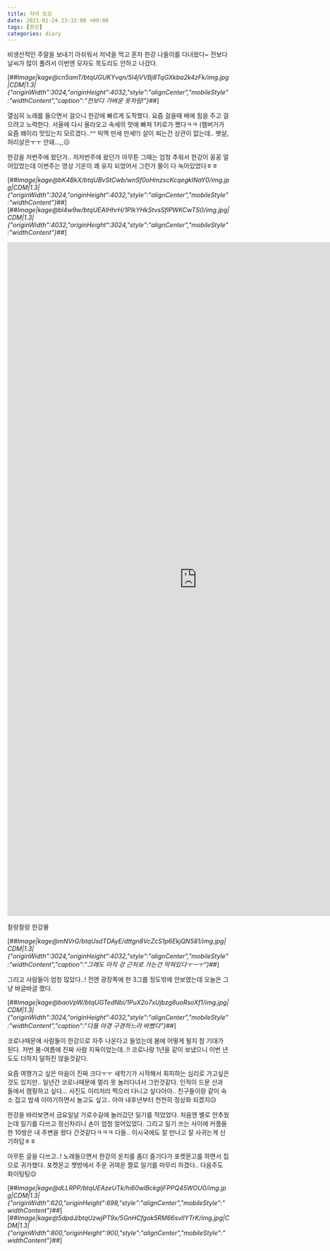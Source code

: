 ```yaml
---
title: 저녁 또강
date: 2021-01-24 23:32:00 +09:00
tags: [한강]
categories: diary
---
```


비생산적인 주말을 보내기 아쉬워서 저녁을 먹고 혼자 한강 나들이를 다녀왔다~ 전보다 날씨가 많이 풀려서 이번엔 모자도 목도리도 안하고 나갔다.  
  
  

[##_Image|kage@cn5amT/btqUGUKYvqn/5l4jVVBj8TqGXkba2k4zFk/img.jpg|CDM|1.3|{"originWidth":3024,"originHeight":4032,"style":"alignCenter","mobileStyle":"widthContent","caption":"전보다 가벼운 옷차림!"}_##]

  
열심히 노래를 들으면서 걸으니 한강에 빠르게 도착했다. 요즘 걸을때 배에 힘을 주고 걸으려고 노력한다. 서울에 다시 올라오고 속세의 맛에 빠져 1키로가 쪘다ㅋㅋ (햄버거가 요즘 왜이리 맛있는지 모르겠다..^^ 빅맥 만세 만세!!) 살이 찌는건 상관이 없는데.. 뱃살, 허리살은ㅜㅜ 안돼...,,😖  
  
한강을 저번주에 왔던가.. 저저번주에 왔던가 아무튼 그때는 엄청 추워서 한강이 꽁꽁 얼어있었는데 이번주는 영상 기온이 꽤 유지 되었어서 그런가 물이 다 녹아있었다ㅎㅎ  
  
  

[##_Image|kage@bK4BkX/btqUBvStCwb/wnSf0oHmzscKcqegkINaY0/img.jpg|CDM|1.3|{"originWidth":3024,"originHeight":4032,"style":"alignCenter","mobileStyle":"widthContent"}_##][##_Image|kage@bl4w9w/btqUEAlHhrH/1PlkYHkStvsSflPWKCwTS0/img.jpg|CDM|1.3|{"originWidth":4032,"originHeight":3024,"style":"alignCenter","mobileStyle":"widthContent"}_##]

<iframe src="https://play-tv.kakao.com/embed/player/cliplink/416072250?service=daum_tistory" width="860" height="1528.888888888889" frameborder="0" allowfullscreen="true"></iframe>

찰랑찰랑 한강물

[##_Image|kage@mNVrG/btqUsdTDAyE/dttgn8VcZcS1p6EkjQN581/img.jpg|CDM|1.3|{"originWidth":3024,"originHeight":4032,"style":"alignCenter","mobileStyle":"widthContent","caption":"그래도 아직 강 근처로 가는건 막혀있다ㅜㅡㅜ"}_##]

  
그리고 사람들이 엄청 많았다..! 전엔 광장쪽에 한 3그룹 정도밖에 안보였는데 오늘은 그냥 바글바글 했다.  
  
  

[##_Image|kage@baoVpW/btqUGTedNbi/1PuX2o7xUjbzg8uoRsoXf1/img.jpg|CDM|1.3|{"originWidth":3024,"originHeight":4032,"style":"alignCenter","mobileStyle":"widthContent","caption":"다들 야경 구경하느라 바빴다"}_##]

  
코로나때문에 사람들이 한강으로 자주 나온다고 들었는데 봄에 어떻게 될지 참 기대가 된다. 저번 봄-여름에 진짜 사람 지옥이었는데..!! 코로나랑 1년을 같이 보냈으니 이번 년도도 더하지 덜하진 않을것같다.  
  
요즘 여행가고 싶은 마음이 진짜 크다ㅜㅜ 새학기가 시작해서 회피하는 심리로 가고싶은것도 있지만.. 일년간 코로나때문에 멀리 못 놀러다녀서 그런것같다. 인적이 드문 산과 들에서 캠핑하고 싶다... 사진도 이리저리 찍으러 다니고 싶다아아.. 친구들이랑 같이 숙소 잡고 밤새 이야기하면서 놀고도 싶고.. 아마 내후년부터 천천히 정상화 되겠지😥  
  
한강을 바라보면서 금요일날 가로수길에 놀러갔던 일기를 적었었다. 처음엔 별로 안추웠는데 일기를 다쓰고 정신차리니 손이 엄청 얼어있었다. 그리고 일기 쓰는 사이에 커플들 한 10쌍은 내 주변을 왔다 간것같다ㅋㅋㅋ 다들.. 이시국에도 잘 만나고 잘 사귀는게 신기하답ㅎㅎ  
  
아무튼 글을 다쓰고..! 노래들으면서 한강의 운치를 좀더 즐기다가 포켓몬고를 하면서 집으로 귀가했다. 포켓몬고 챗방에서 주운 귀여운 짤로 일기를 마무리 하겠다.. 다음주도 화이팅팅😌  
  

[##_Image|kage@dLLRPP/btqUEAzeUTk/hi60wlBckgljFPPQ45WOU0/img.jpg|CDM|1.3|{"originWidth":620,"originHeight":698,"style":"alignCenter","mobileStyle":"widthContent"}_##][##_Image|kage@5dpdJ/btqUzwjPT9x/5GnHCfgok5RM66svlIYTrK/img.jpg|CDM|1.3|{"originWidth":800,"originHeight":900,"style":"alignCenter","mobileStyle":"widthContent"}_##]